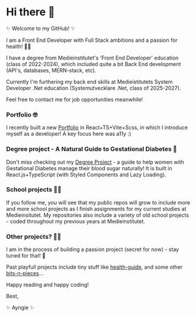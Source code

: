 # Hi there 👋

✨️ Welcome to my GitHub! ✨️

I am a Front End Developer with Full Stack ambitions and a passion for health! 🙋‍♀️

I have a degree from Medieinstitutet's 'Front End Developer' education (class of 2022-2024), which included quite a bit Back End development (API's, databases, MERN-stack, etc).

Currently I'm furthering my back end skills at Medieistitutets System Developer .Net education (Systemutvecklare .Net, class of 2025-2027).

Feel free to contact me for job opportunities meanwhile! 

### Portfolio 🤓
I recently built a new [Portfolio](https://github.com/Ayngie/react-portfolio) in React+TS+Vite+Scss, in which I introduce myself as a developer! A key focus here was a11y :)

### Degree project - A Natural Guide to Gestational Diabetes 🤰
Don't miss checking out my [Degree Project](https://github.com/Ayngie/natural-guide-to-gestational-diabetes) - a guide to help women with Gestational Diabetes manage their blood sugar naturally! It is built in React.js+TypeScript (with Styled Components and Lazy Loading).

### School projects 😶‍🌫️
If you follow me, you will see that my public repos will grow to include more and more school projects as I finish assignments for my current studies at Medieinsitutet.
My repositories also include a variety of old school projects - coded throughout my previous years at Medieinstitutet. 

### Other projects? 🤸‍♀️
I am in the process of building a passion project (secret for now) - stay tuned for that! 🤩

Past playfull projects include tiny stuff like [health-guide](https://github.com/Ayngie/health-guide), and some other  [bits-n-pieces](https://github.com/Ayngie/bits-n-pieces)... 

Happy reading and happy coding!

Best,

✨️ Ayngie ✨️

<!--
**Ayngie/Ayngie** is a ✨ _special_ ✨ repository because its `README.md` (this file) appears on your GitHub profile.

Here are some ideas to get you started:

- 🔭 I’m currently working on ...
- 🌱 I’m currently learning ...
- 👯 I’m looking to collaborate on ...
- 🤔 I’m looking for help with ...
- 💬 Ask me about ...
- 📫 How to reach me: ...
- 😄 Pronouns: ...
- ⚡ Fun fact: ...
-->
